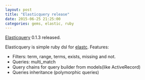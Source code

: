 ```yaml
---
layout: post
title: "Elasticquery release"
date: 2015-06-25 21:25:00
categories: gems, elastic, ruby
---
```


[Elasticquery][elasticquery] 0.1.3 released.

Elasticquery is simple ruby dsl for [elastc][elastic].
Features:

* Filters: term, range, terms, exists, missing and not.
* Queries: multi_match
* Query chains for query builder from models(like ActiveRecord)
* Queries inheritance (polymorphic queries)

[elasticquery]: http://caulfieldblog.info/elasticquery/
[elastic]: http://elastic.co/
